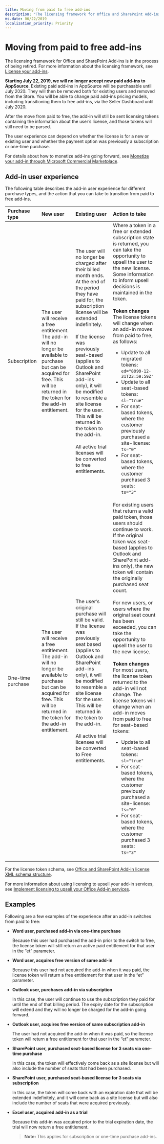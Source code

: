 ```yaml
---
title: Moving from paid to free add-ins
description: "The licensing framework for Office and SharePoint Add-ins is in the process of being retired."
ms.date: 06/22/2019
localization_priority: Priority
---
```


# Moving from paid to free add-ins

The licensing framework for Office and SharePoint Add-ins is in the process of being retired. For more information about the licensing framework, see [License your add-ins](license-your-add-ins.md).

**Starting July 22, 2019, we will no longer accept new paid add-ins to AppSource**. Existing paid add-ins in AppSource will be purchasable until July 2020. They will then be removed both for existing users and removed from the Store.  You will be able to change paid add-ins pricing models, including transitioning them to free add-ins, via the Seller Dashboard until July 2020.  

After the move from paid to free, the add-in will still be sent licensing tokens containing the information about the user’s license, and those tokens will still need to be parsed. 

The user experience can depend on whether the license is for a new or existing user and whether the payment option was previously a subscription or one-time purchase.

For details about how to monetize add-ins going forward, see [Monetize your add-in through Microsoft Commercial Marketplace](monetize-addins-through-microsoft-commercial-marketplace.md).
## Add-in user experience

The following table describes the add-in user experience for different purchase types, and the action that you can take to transition from paid to free add-ins.

|Purchase type |New user |Existing user |Action to take|
|:------------ |:------- |:------------ |:-------------|
|Subscription  |The user will receive a free entitlement. The add-in will no longer be available to purchase but can be acquired for free. This will be returned in the token for the add-in entitlement.|The user will no longer be charged after their billed month ends. At the end of the period they have paid for, the subscription license will be extended indefinitely.<br/><br/>If the license was previously seat-based (applies to Outlook and SharePoint add-ins only), it will be modified to resemble a site license for the user. This will be returned in the token to the add-in.<br/><br/>All active trial licenses will be converted to free entitlements.	|Where a token in a free or extended subscription state is returned, you can take the opportunity to upsell the user to the new license. Some information to inform upsell decisions is maintained in the token.<br/><br/>**Token changes**<br/>The license tokens will change when an add-in moves from paid to free, as follows:<ul><li>Update to all migrated tokens:<br/>`ed="8999-12-31T23:59:59Z"`</li><li>Update to all seat-based tokens:<br/>`sl="true"`</li><li>For seat-based tokens, where the customer previously purchased a site-license:<br/>`ts="0"`</li><li>For seat-based tokens, where the customer purchased 3 seats:<br/>`ts="3"`</li></ul>|
|One-time purchase	|The user will receive a free entitlement. The add-in will no longer be available to purchase but can be acquired for free. This will be returned in the token for the add-in entitlement. |The user’s original purchase will still be valid. If the license was previously seat based (applies to Outlook and SharePoint add-ins only), it will be modified to resemble a site license for the user. This will be returned in the token to the add-in.<br/><br/>All active trial licenses will be converted to Free entitlements.	|For existing users that return a valid paid token, those users should continue to work. If the original token was seat-based (applies to Outlook and SharePoint add-ins only), the new token will contain the originally purchased seat count.<br/><br/>For new users, or users where the original seat count has been exceeded, you can take the opportunity to upsell the user to the new license.<br/><br/>**Token changes**<br/>For most users, the license token returned to the add-in will not change. The license tokens will change when an add-in moves from paid to free for seat-based tokens:<ul><li>Update to all seat-based tokens:<br/>`sl="true"`</li><li>For seat-based tokens, where the customer previously purchased a site-license:<br/>`ts="0"`</li><li>For seat-based tokens, where the customer purchased 3 seats:<br/>`ts="3"`</li></ul> |

For the license token schema, see [Office and SharePoint Add-in license XML schema structure](add-in-license-schema.md).

For more information about using licensing to upsell your add-in services, see [Implement licensing to upsell your Office Add-in services](implement-licensing-for-add-in-services.md).

## Examples

Following are a few examples of the experience after an add-in switches from paid to free:

- **Word user, purchased add-in via one-time purchase**

   Because this user had purchased the add-in prior to the switch to free, the license token will still return an active paid entitlement for that user in the “et” parameter. 

- **Word user, acquires free version of same add-in**

   Because this user had not acquired the add-in when it was paid, the license token will return a free entitlement for that user in the “et” parameter.

- **Outlook user, purchases add-in via subscription**

   In this case, the user will continue to use the subscription they paid for until the end of that billing period. The expiry date for the subscription will extend and they will no longer be charged for the add-in going forward. 

- **Outlook user, acquires free version of same subscription add-in**

   The user had not acquired the add-in when it was paid, so the license token will return a free entitlement for that user in the “et” parameter.

- **SharePoint user, purchased seat-based license for 3 seats via one-time purchase**

   In this case, the token will effectively come back as a site license but will also include the number of seats that had been purchased. 

- **SharePoint user, purchased seat-based license for 3 seats via subscription**

   In this case, the token will come back with an expiration date that will be extended indefinitely, and it will come back as a site license but will also include the number of seats that were acquired previously. 

- **Excel user, acquired add-in as a trial**

   Because this add-in was acquired prior to the trial expiration date, the trial will now return a free entitlement.

   > **Note:** This applies for subscription or one-time purchase add-ins.
